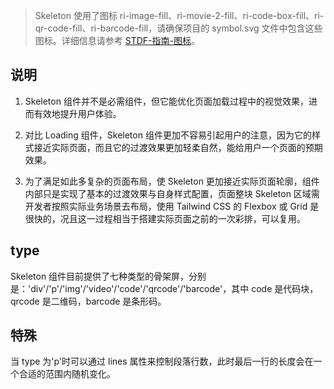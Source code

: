 > Skeleton 使用了图标 ri-image-fill、ri-movie-2-fill、ri-code-box-fill、ri-qr-code-fill、ri-barcode-fill，请确保项目的 symbol.svg 文件中包含这些图标。详细信息请参考 [STDF-指南-图标](https://stdf.design/#/guide/icon)。

## 说明

1. Skeleton 组件并不是必需组件，但它能优化页面加载过程中的视觉效果，进而有效地提升用户体验。

2. 对比 Loading 组件，Skeleton 组件更加不容易引起用户的注意，因为它的样式接近实际页面，而且它的过渡效果更加轻柔自然，能给用户一个页面的预期效果。

3. 为了满足如此多复杂的页面布局，使 Skeleton 更加接近实际页面轮廓，组件内部只是实现了基本的过渡效果与自身样式配置，页面整块 Skeleton 区域需开发者按照实际业务场景去布局，使用 Tailwind CSS 的 Flexbox 或 Grid 是很快的，况且这一过程相当于搭建实际页面之前的一次彩排，可以复用。

## type

Skeleton 组件目前提供了七种类型的骨架屏，分别是：'div'/'p'/'img'/'video'/'code'/'qrcode'/'barcode'，其中 code 是代码块，qrcode 是二维码，barcode 是条形码。

## 特殊

当 type 为'p'时可以通过 lines 属性来控制段落行数，此时最后一行的长度会在一个合适的范围内随机变化。
